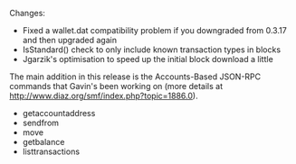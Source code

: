 Changes:
* Fixed a wallet.dat compatibility problem if you downgraded from 0.3.17 and then upgraded again
* IsStandard() check to only include known transaction types in blocks
* Jgarzik's optimisation to speed up the initial block download a little

The main addition in this release is the Accounts-Based JSON-RPC commands that Gavin's been working on (more details at http://www.diaz.org/smf/index.php?topic=1886.0).  
* getaccountaddress
* sendfrom
* move
* getbalance
* listtransactions
